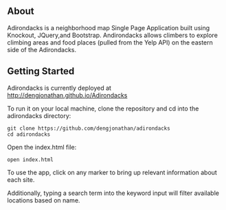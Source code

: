## About

Adirondacks is a neighborhood map Single Page Application built using Knockout,
JQuery,and Bootstrap.  Andirondacks allows climbers to explore climbing areas
and food places (pulled from the Yelp API) on the eastern side of the Adirondacks.

## Getting Started

Adirondacks is currently deployed at http://dengjonathan.github.io/Adirondacks

To run it on your local machine, clone the repository and cd into the adirondacks directory:

```
git clone https://github.com/dengjonathan/adirondacks
cd adirondacks
```
Open the index.html file:

```
open index.html
```

To use the app, click on any marker to bring up relevant information about each site.

Additionally, typing a search term into the keyword input will filter available locations
based on name.

